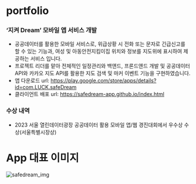# portfolio

### ‘지켜 Dream’ 모바일 앱 서비스 개발
 - 공공데이터를 활용한 모바일 서비스로, 위급상황 시 전화 또는 문자로 긴급신고를 할 수 있는 기능과, 여성 및 아동안전지킴이집 위치와 정보를 지도위에 표시하여 제공하는 서비스 입니다.
 - 프로젝트 리더를 맡아 전체적인 일정관리와 백앤드, 프론드앤드 개발 및 공공데이터 API와 카카오 지도 API를 활용한 지도 검색 및 마커 이벤트 기능을 구현하였습니다.
 - 앱 다운로드 url: https://play.google.com/store/apps/details?id=com.LUCK.safeDream
 - 클라이언트 배포 url: https://safedream-app.github.io/index.html
   
### 수상 내역
- 2023 서울 열린데이터광장 공공데이터 활용 모바일 앱/웹 경진대회에서 우수상 수상(서울특별시장상)


# App 대표 이미지
![safedream_img](https://github.com/Dayeon-Merry/portfolio_safeDream/assets/131240376/26df158e-4b4b-48d3-90f0-b49be4e2cb0b)
